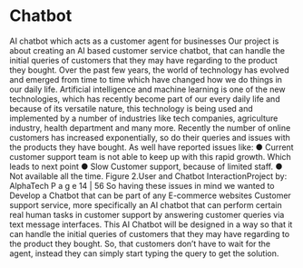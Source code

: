 # Chatbot
AI chatbot which acts as a customer agent for businesses
Our project is about creating an AI based customer service chatbot, that can 
handle the initial queries of customers that they may have regarding to the product they bought.
Over the past few years, the world of technology has evolved and emerged from time to time which
have changed how we do things in our 
daily life. Artificial intelligence and 
machine learning is one of the new 
technologies, which has recently 
become part of our every daily life and 
because of its versatile nature, this 
technology is being used and 
implemented by a number of industries 
like tech companies, agriculture 
industry, health department and many 
more.
Recently the number of online 
customers has increased exponentially, 
so do their queries and issues with the 
products they have bought. 
As well have reported issues like:
● Current customer support team is not able to keep up with this rapid growth. Which leads to next 
point
● Slow Customer support, because of limited staff.
● Not available all the time.
Figure 2.User and Chatbot InteractionProject by: AlphaTech P a g e 14 | 56
So having these issues in mind we wanted to Develop a Chatbot that can be part of any E-commerce
websites Customer support service, more specifically an AI chatbot that can perform certain real 
human tasks in customer support by answering customer queries via text message interfaces. This 
AI Chatbot will be designed in a way so that it can handle the initial queries of customers that they 
may have regarding to the product they bought. So, that customers don’t have to wait for the agent, 
instead they can simply start typing the query to get the solution.
